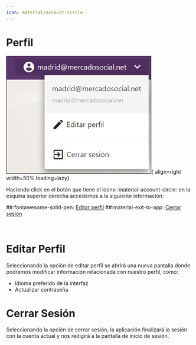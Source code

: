 ```yaml
---
icon: material/account-circle
---
```


# Perfil
![Editar perfil](../assets/editar_perfil.png){ align=right width=50% loading=lazy} 

Haciendo click en el botón que tiene el icono :material-account-circle: en la esquina superior derecha accedemos a la siguiente información:

##:fontawesome-solid-pen: [Editar perfil](#editar-perfil_1)
##:material-exit-to-app: [Cerrar sesión](#cerrar-sesion_1)

<br>

# Editar Perfil
Seleccionando la opción de editar perfil se abrirá una nueva pantalla donde podremos modificar información relacionada con nuestro perfil, como:
- Idioma preferido de la interfaz
- Actualizar contraseña


# Cerrar Sesión
Seleccionando la opción de cerrar sesión, la aplicación finalizará la sesión con la cuenta actual y nos redigirá a la pantalla de inicio de sesión.`